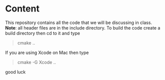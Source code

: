 # Content
This repository contains all the code that we will be discussing in class. 
__Note__: all header files are in the include directory.
To build the code create a build directory then cd to it and type

> cmake ..

If you are using Xcode on Mac then type

> cmake -G Xcode ..

good luck
